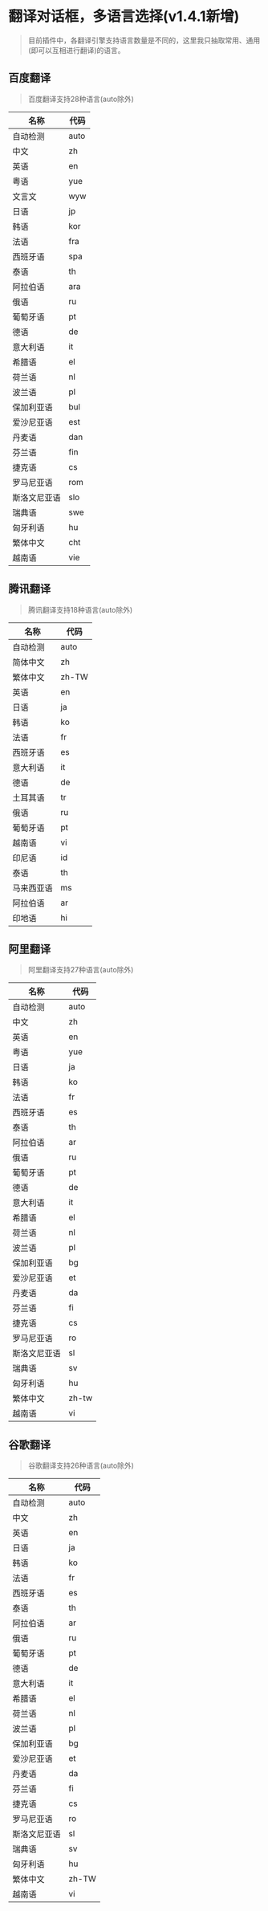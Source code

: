 # 翻译对话框，多语言选择(v1.4.1新增)

> 目前插件中，各翻译引擎支持语言数量是不同的，这里我只抽取常用、通用(即可以互相进行翻译)的语言。

## 百度翻译

> 百度翻译支持28种语言(auto除外)

| 名称         | 代码 |
| ------------ | ---- |
| 自动检测     | auto |
| 中文         | zh   |
| 英语         | en   |
| 粤语         | yue  |
| 文言文       | wyw  |
| 日语         | jp   |
| 韩语         | kor  |
| 法语         | fra  |
| 西班牙语     | spa  |
| 泰语         | th   |
| 阿拉伯语     | ara  |
| 俄语         | ru   |
| 葡萄牙语     | pt   |
| 德语         | de   |
| 意大利语     | it   |
| 希腊语       | el   |
| 荷兰语       | nl   |
| 波兰语       | pl   |
| 保加利亚语   | bul  |
| 爱沙尼亚语   | est  |
| 丹麦语       | dan  |
| 芬兰语       | fin  |
| 捷克语       | cs   |
| 罗马尼亚语   | rom  |
| 斯洛文尼亚语 | slo  |
| 瑞典语       | swe  |
| 匈牙利语     | hu   |
| 繁体中文     | cht  |
| 越南语       | vie  |

## 腾讯翻译

> 腾讯翻译支持18种语言(auto除外)

| 名称       | 代码  |
| ---------- | ----- |
| 自动检测   | auto  |
| 简体中文   | zh    |
| 繁体中文   | zh-TW |
| 英语       | en    |
| 日语       | ja    |
| 韩语       | ko    |
| 法语       | fr    |
| 西班牙语   | es    |
| 意大利语   | it    |
| 德语       | de    |
| 土耳其语   | tr    |
| 俄语       | ru    |
| 葡萄牙语   | pt    |
| 越南语     | vi    |
| 印尼语     | id    |
| 泰语       | th    |
| 马来西亚语 | ms    |
| 阿拉伯语   | ar    |
| 印地语     | hi    |

## 阿里翻译

> 阿里翻译支持27种语言(auto除外)

| 名称         | 代码  |
| ------------ | ----- |
| 自动检测     | auto  |
| 中文         | zh    |
| 英语         | en    |
| 粤语         | yue   |
| 日语         | ja    |
| 韩语         | ko    |
| 法语         | fr    |
| 西班牙语     | es    |
| 泰语         | th    |
| 阿拉伯语     | ar    |
| 俄语         | ru    |
| 葡萄牙语     | pt    |
| 德语         | de    |
| 意大利语     | it    |
| 希腊语       | el    |
| 荷兰语       | nl    |
| 波兰语       | pl    |
| 保加利亚语   | bg    |
| 爱沙尼亚语   | et    |
| 丹麦语       | da    |
| 芬兰语       | fi    |
| 捷克语       | cs    |
| 罗马尼亚语   | ro    |
| 斯洛文尼亚语 | sl    |
| 瑞典语       | sv    |
| 匈牙利语     | hu    |
| 繁体中文     | zh-tw |
| 越南语       | vi    |

## 谷歌翻译

> 谷歌翻译支持26种语言(auto除外)

| 名称         | 代码  |
| ------------ | ----- |
| 自动检测     | auto  |
| 中文         | zh    |
| 英语         | en    |
| 日语         | ja    |
| 韩语         | ko    |
| 法语         | fr    |
| 西班牙语     | es    |
| 泰语         | th    |
| 阿拉伯语     | ar    |
| 俄语         | ru    |
| 葡萄牙语     | pt    |
| 德语         | de    |
| 意大利语     | it    |
| 希腊语       | el    |
| 荷兰语       | nl    |
| 波兰语       | pl    |
| 保加利亚语   | bg    |
| 爱沙尼亚语   | et    |
| 丹麦语       | da    |
| 芬兰语       | fi    |
| 捷克语       | cs    |
| 罗马尼亚语   | ro    |
| 斯洛文尼亚语 | sl    |
| 瑞典语       | sv    |
| 匈牙利语     | hu    |
| 繁体中文     | zh-TW |
| 越南语       | vi    |